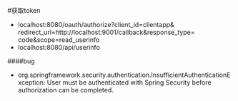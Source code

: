 #获取token
- localhost:8080/oauth/authorize?client_id=clientapp&
  redirect_url=http://localhost:9001/callback&response_type=
  code&scope=read_userinfo
- localhost:8080/api/userinfo


####bug
- org.springframework.security.authentication.InsufficientAuthenticationException: User must be authenticated with Spring Security before authorization can be completed.